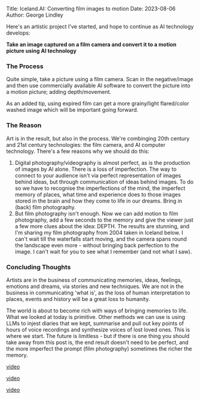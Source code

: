 Title: Iceland.AI: Converting film images to motion
Date: 2023-08-06
Author: George Lindley

Here's an artistic project I've started, and hope to continue as AI technology develops:

**Take an image captured on a film camera and convert it to a motion picture using AI technology**

### The Process
Quite simple, take a picture using a film camera. Scan in the negative/image and then use commercially available AI software to convert the picture into a motion picture; adding depth/movement. 

As an added tip, using expired film can get a more grainy/light flared/color washed image which will be important going forward.

### The Reason
Art is in the result, but also in the process. We're combinging 20th century and 21st century technologies: the film camera, and AI computer technology. There's a few reasons why we should do this: 
1. Digital photography/videography is almost perfect, as is the production of images by AI alone. There is a loss of imperfection. The way to connect to your audience isn't via perfect representation of images behind ideas, but through communication of ideas behind images. To do so we have to recognise the imperfections of the mind, the imperfect memory of places, what time and experience does to those images stored in the brain and how they come to life in our dreams. Bring in (back) film photography.
2. But film photography isn't enough. Now we can add motion to film photography, add a few seconds to the memory and give the viewer just a few more clues about the idea: DEPTH. The results are stunning, and I'm sharing my film photography from 2004 taken in Iceland below. I can't wait till the waterfalls start moving, and the camera spans round the landscape even more - without bringing back perfection to the image. I can't wait for you to see what I remember (and not what I saw). 

### Concluding Thoughts

Artists are in the business of communicating memories, ideas, feelings, emotions and dreams, via stories and new techniques. We are not in the business in communicating 'what is', as the loss of human interpretation to places, events and history will be a great loss to humanity.

The world is about to become rich with ways of bringing memories to life. What we looked at today is primitive. Other methods we can use is using LLMs to injest diaries that we kept, summarise and pull out key points of hours of voice recordings and synthesize voices of lost loved ones. This is where we start. The future is limitless - but if there is one thing you should take away from this post is, the end result doesn't need to be perfect, and the more imperfect the prompt (film photography) sometimes the richer the memory.

[video](../static/blog_images/iceland_waterfall.mp4)

[video](../static/blog_images/turkey_harbour.mp4)

[video](../static/blog_images/lanzerote.mp4)
